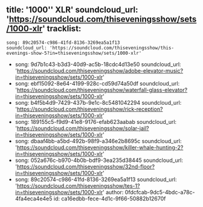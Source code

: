 title: '1000'' XLR'
soundcloud_url: 'https://soundcloud.com/thiseveningsshow/sets/1000-xlr'
tracklist:
  -
    song: 89c20574-c986-41fd-8136-3269ea5a1f13
    soundcloud_url: 'https://soundcloud.com/thiseveningsshow/this-evenings-show-5?in=thiseveningsshow/sets/1000-xlr'
  -
    song: 9d7b1c43-b3d3-40d9-ac5b-18cdc4d13e50
    soundcloud_url: 'https://soundcloud.com/thiseveningsshow/adobe-elevator-music?in=thiseveningsshow/sets/1000-xlr'
  -
    song: ebf15092-8e64-4199-928c-cd59d74a50df
    soundcloud_url: 'https://soundcloud.com/thiseveningsshow/waterfall-glass-elevator?in=thiseveningsshow/sets/1000-xlr'
  -
    song: b4f5b4d9-7429-437b-9e1c-8c5481042294
    soundcloud_url: 'https://soundcloud.com/thiseveningsshow/rick-reception?in=thiseveningsshow/sets/1000-xlr'
  -
    song: 189155c5-f9d9-41e8-9176-efab623aabab
    soundcloud_url: 'https://soundcloud.com/thiseveningsshow/solar-jail?in=thiseveningsshow/sets/1000-xlr'
  -
    song: dbaaf4bb-a5bd-492b-98f9-a346e2b8695c
    soundcloud_url: 'https://soundcloud.com/thiseveningsshow/killer-whale-hunting-2?in=thiseveningsshow/sets/1000-xlr'
  -
    song: 052a676c-b970-4b0b-bdf9-3ea235d38445
    soundcloud_url: 'https://soundcloud.com/thiseveningsshow/32nd-floor?in=thiseveningsshow/sets/1000-xlr'
  -
    song: 89c20574-c986-41fd-8136-3269ea5a1f13
    soundcloud_url: 'https://soundcloud.com/thiseveningsshow/tes-1?in=thiseveningsshow/sets/1000-xlr'
author: 0fdcfcab-9dc5-4bdc-a78c-4fa4eca4e4e5
id: ca16edbb-fece-4d1c-9f66-50882b12670f
